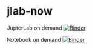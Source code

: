 # jlab-now

JupterLab on demand
[![Binder](https://mybinder.org/badge_logo.svg)](https://mybinder.org/v2/gh/fm75/jlab-now/master?urlpath=lab)

Notebook on demand
[![Binder](https://mybinder.org/badge_logo.svg)](https://mybinder.org/v2/gh/fm75/jlab-now/master)
